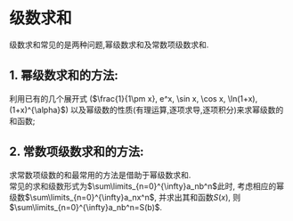 # 级数求和

级数求和常见的是两种问题,幂级数求和及常数项级数求和.

## 1. 幂级数求和的方法:

利用已有的几个展开式
($\frac{1}{1\pm x}, e^x, \sin x, \cos x, \ln(1+x), (1+x)^{\alpha}$)
以及幂级数的性质(有理运算,逐项求导,逐项积分)来求幂级数的和函数;

## 2. 常数项级数求和的方法:

求常数项级数的和最常用的方法是借助于幂级数求和. <BR>
常见的求和级数形式为$\sum\limits_{n=0}^{\infty}a_nb^n$此时,
考虑相应的幂级数$\sum\limits_{n=0}^{\infty}a_nx^n$,
并求出其和函数$S(x)$,
则$\sum\limits_{n=0}^{\infty}a_nb^n=S(b)$.
